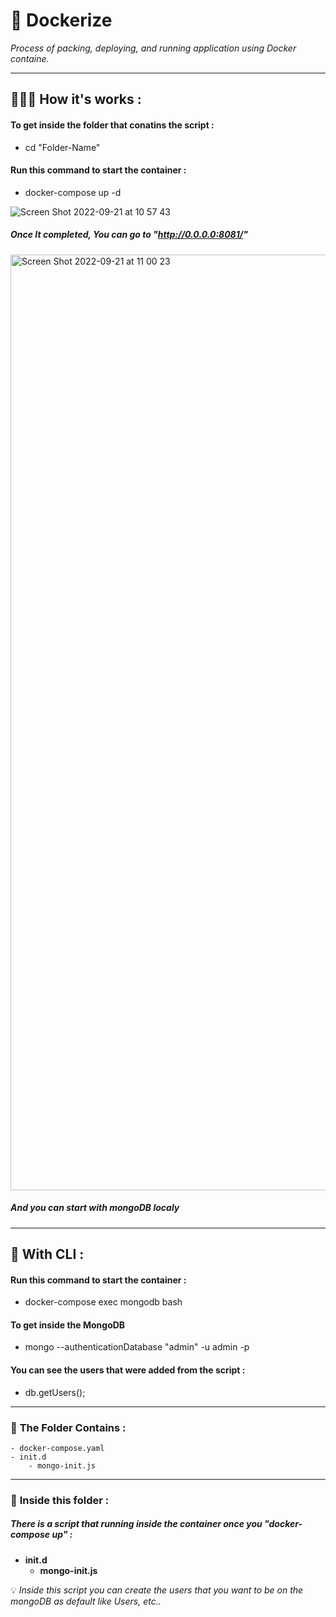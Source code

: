 # 🚧 Dockerize
*Process of packing, deploying, and running application using Docker containe.*

-----
## 👨🏻‍💻 **How it's works :** 

#### To get inside the folder that conatins the script :
- cd "Folder-Name"
#### Run this command to start the container :
- docker-compose up -d

![Screen Shot 2022-09-21 at 10 57 43](https://user-images.githubusercontent.com/43513994/191452599-3b28cd10-3238-4467-9adc-4faa5faf2d80.png)


##### Once It completed, You can go to "http://0.0.0.0:8081/"

<img width="1497" alt="Screen Shot 2022-09-21 at 11 00 23" src="https://user-images.githubusercontent.com/43513994/191456075-fcd2de50-3e43-4de8-ab54-46c3ac84f898.png">

##### And you can start with mongoDB localy

----

## 🐙 **With CLI :** 
#### Run this command to start the container :
- docker-compose exec mongodb bash
#### To get inside the MongoDB
- mongo --authenticationDatabase "admin" -u admin -p
#### You can see the users that were added from the script :
- db.getUsers();

----

### 🎏 **The Folder Contains :**
```
- docker-compose.yaml
- init.d
    - mongo-init.js
```
------

### 🤖 **Inside this folder :**

##### **There is a script that running inside the container once you "docker-compose up" :**
- **init.d**
    - **mongo-init.js**


💡 *Inside this script you can create the users that you want to be on the mongoDB as default like Users, etc..*


